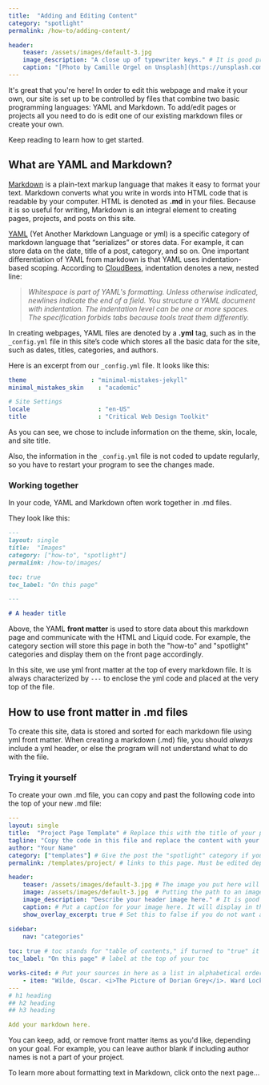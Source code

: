 ```yaml
---
title:  "Adding and Editing Content"
category: "spotlight"
permalink: /how-to/adding-content/

header:
    teaser: /assets/images/default-3.jpg
    image_description: "A close up of typewriter keys." # It is good practice to include an image desription as alt text.
    caption: "[Photo by Camille Orgel on Unsplash](https://unsplash.com/@cam_bam)" # Put a caption for your image here. It will display in the bottom right corner of the image.
---
```


It's great that you're here! In order to edit this webpage and make it your own, our site is set up to be controlled by files that combine two basic programming languages: YAML and Markdown. To add/edit pages or projects all you need to do is edit one of our existing markdown files or create your own. 

Keep reading to learn how to get started. 

## What are YAML and Markdown?

[Markdown](https://www.markdownguide.org/) is a plain-text markup language that makes it easy to format your text. Markdown converts what you write in words into HTML code that is readable by your computer. HTML is denoted as **.md** in your files. Because it is so useful for writing, Markdown is an integral element to creating pages, projects, and posts on this site.  


[YAML](https://www.cloudbees.com/blog/yaml-tutorial-everything-you-need-get-started) (Yet Another Markdown Language or yml) is a specific category of markdown language that “serializes” or stores data. For example, it can store data on the date, title of a post, category, and so on. One important differentiation of YAML from markdown is that YAML uses indentation-based scoping. According to [CloudBees](https://www.cloudbees.com/blog/yaml-tutorial-everything-you-need-get-started), indentation denotes a new, nested line: 

> *Whitespace is part of YAML's formatting. Unless otherwise indicated, newlines indicate the end of a field. You structure a YAML document with indentation. The indentation level can be one or more spaces. The specification forbids tabs because tools treat them differently.*

In creating webpages, YAML files are denoted by a **.yml** tag, such as in the `_config.yml` file in this site’s code which stores all the basic data for the site, such as dates, titles, categories, and authors. 

Here is an excerpt from our `_config.yml` file. It looks like this: 

```yaml
theme                  : "minimal-mistakes-jekyll"
minimal_mistakes_skin    : "academic" 

# Site Settings
locale                   : "en-US"
title                    : "Critical Web Design Toolkit"
```

As you can see, we chose to include information on the theme, skin, locale, and site title.

Also, the information in the `_config.yml` file is not coded to update regularly, so you have to restart your program to see the changes made. 

### Working together

In your code, YAML and Markdown often work together in .md files. 

They look like this:

```markdown 
---
layout: single
title:  "Images"
category: ["how-to", "spotlight"]
permalink: /how-to/images/

toc: true
toc_label: "On this page"

---

# A header title

```

Above, the YAML **front matter** is used to store data about this markdown page and communicate with the HTML and Liquid code. For example, the category section will store this page in both the "how-to" and "spotlight" categories and display them on the front page accordingly.   

In this site, we use yml front matter at the top of every markdown file. It is always characterized by `---` to enclose the yml code and placed at the very top of the file.  

## How to use front matter in .md files

To create this site, data is stored and sorted for each markdown file using yml front matter. When creating a markdown (.md) file, you should *always* include a yml header, or else the program will not understand what to do with the file.  

### Trying it yourself

To create your own .md file, you can copy and past the following code into the top of your new .md file:

```yaml
---
layout: single
title:  "Project Page Template" # Replace this with the title of your project.
tagline: "Copy the code in this file and replace the content with your own." # Add your own tagline or leave this line empty.
author: "Your Name"
category: ["templates"] # Give the post the "spotlight" category if you want it to appear in a large box on the homepage, or give it a category that matches one in _data/content.yml .
permalink: /templates/project/ # links to this page. Must be edited depending on page title.

header:
    teaser: /assets/images/default-3.jpg # The image you put here will appear as a teaser on the site's homepage.
    image: /assets/images/default-3.jpg  # Putting the path to an image here will add a header image.
    image_description: "Describe your header image here." # It is good practice to include an image desription as alt text.
    caption: # Put a caption for your image here. It will display in the bottom right corner of the image. This is a good place to give credit to the photographer or source.
    show_overlay_excerpt: true # Set this to false if you do not want a tagline or excerpt to appear in your page header.

sidebar:
    nav: "categories"
    
toc: true # toc stands for "table of contents," if turned to "true" it automatically generates a table of contents based on your markdown headings, either h1 #, h2 ##, or h3 ### 
toc_label: "On this page" # label at the top of your toc

works-cited: # Put your sources in here as a list in alphabetical order, each item should be in quotations, add italics using html tags <i></i>. The first item is an example...
    - item: "Wilde, Oscar. <i>The Picture of Dorian Grey</i>. Ward Lock & Co., 1891, https://en.wikisource.org/wiki/The_Picture_of_Dorian_Gray_(1891)."
---
# h1 heading
## h2 heading
## h3 heading

Add your markdown here. 
```

You can keep, add, or remove front matter items as you'd like, depending on your goal. For example, you can leave author blank if including author names is not a part of your project. 

To learn more about formatting text in Markdown, click onto the next page... 

